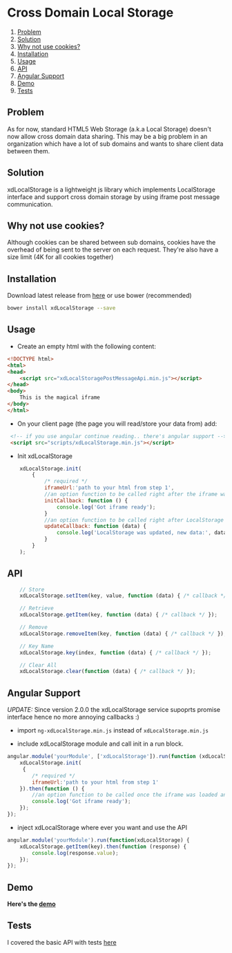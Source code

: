 Cross Domain Local Storage
==========================

1. [Problem](#problem)
2. [Solution](#solution)
3. [Why not use cookies?](#why-not-use-cookies)
4. [Installation](#installation)
5. [Usage](#usage)
6. [API](#api)
8. [Angular Support](#angular-support)
9. [Demo](#demo)
10. [Tests](#tests)


## Problem

As for now, standard HTML5 Web Storage (a.k.a Local Storage) doesn't now allow cross domain data sharing.
This may be a big problem in an organization which have a lot of sub domains and wants to share client data between them.

## Solution

xdLocalStorage is a lightweight js library which implements LocalStorage interface and support cross domain storage by using iframe post message communication.

## Why not use cookies?

Although cookies can be shared between sub domains, cookies have the overhead of being sent to the server on each request.
They're also have a size limit (4K for all cookies together)

## Installation

Download latest release from [here](https://github.com/ofirdagan/cross-domain-local-storage/releases) or use bower (recommended)
```sh
bower install xdLocalStorage --save
```

## Usage

- Create an empty html with the following content:

```html
<!DOCTYPE html>
<html>
<head>
    <script src="xdLocalStoragePostMessageApi.min.js"></script>
</head>
<body>
    This is the magical iframe
</body>
</html>
```

- On your client page (the page you will read/store your data from) add:

```html
 <!-- if you use angular continue reading.. there's angular support -->
 <script src="scripts/xdLocalStorage.min.js"></script>
```

- Init xdLocalStorage

```js
    xdLocalStorage.init(
        {
            /* required */
            iframeUrl:'path to your html from step 1',
            //an option function to be called right after the iframe was loaded and ready for action
            initCallback: function () {
                console.log('Got iframe ready');
            }
            //an option function to be called right after LocalStorage was updated on other tab/window
            updateCallback: function (data) {
                console.log('LocalStorage was updated, new data:', data);
            }
        }
    );
```

## API

```js
    // Store
    xdLocalStorage.setItem(key, value, function (data) { /* callback */ });

    // Retrieve
    xdLocalStorage.getItem(key, function (data) { /* callback */ });

    // Remove
    xdLocalStorage.removeItem(key, function (data) { /* callback */ });

    // Key Name
    xdLocalStorage.key(index, function (data) { /* callback */ });

    // Clear All
    xdLocalStorage.clear(function (data) { /* callback */ });
```

## Angular Support

*UPDATE:*  Since version 2.0.0 the xdLocalStorage service supoprts promise interface hence no more annoying callbacks :)

- import `ng-xdLocalStorage.min.js` instead of `xdLocalStorage.min.js`

- include xdLocalStorage module and call init in a run block.

```js
angular.module('yourModule', ['xdLocalStorage']).run(function (xdLocalStorage) {
    xdLocalStorage.init(
     {
        /* required */
        iframeUrl:'path to your html from step 1'
    }).then(function () {
        //an option function to be called once the iframe was loaded and ready for action
        console.log('Got iframe ready');
    });
});

```

- inject xdLocalStorage where ever you want and use the API

```js
angular.module('yourModule').run(function(xdLocalStorage) {
    xdLocalStorage.getItem(key).then(function (response) {
    	console.log(response.value);
    });
});

```

## Demo

**Here's the <a href="https://rawgit.com/ofirdagan/cross-domain-local-storage/master/app/index.html" target="_blank">demo</a>**

## Tests

I covered the basic API with tests [here](https://github.com/ofirdagan/cross-domain-local-storage/blob/master/test/specs/xdLocalStorage.js)
